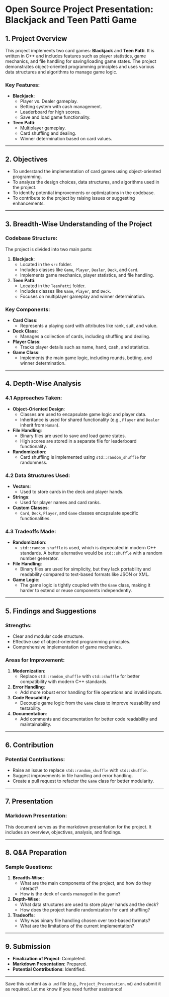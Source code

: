 # Open Source Project Presentation: Blackjack and Teen Patti Game

## 1. Project Overview
This project implements two card games: **Blackjack** and **Teen Patti**. It is written in C++ and includes features such as player statistics, game mechanics, and file handling for saving/loading game states. The project demonstrates object-oriented programming principles and uses various data structures and algorithms to manage game logic.

### Key Features:
- **Blackjack**:
  - Player vs. Dealer gameplay.
  - Betting system with cash management.
  - Leaderboard for high scores.
  - Save and load game functionality.
- **Teen Patti**:
  - Multiplayer gameplay.
  - Card shuffling and dealing.
  - Winner determination based on card values.

---

## 2. Objectives
- To understand the implementation of card games using object-oriented programming.
- To analyze the design choices, data structures, and algorithms used in the project.
- To identify potential improvements or optimizations in the codebase.
- To contribute to the project by raising issues or suggesting enhancements.

---

## 3. Breadth-Wise Understanding of the Project
### Codebase Structure:
The project is divided into two main parts:
1. **Blackjack**:
   - Located in the `src` folder.
   - Includes classes like `Game`, `Player`, `Dealer`, `Deck`, and `Card`.
   - Implements game mechanics, player statistics, and file handling.
2. **Teen Patti**:
   - Located in the `TeenPatti` folder.
   - Includes classes like `Game`, `Player`, and `Deck`.
   - Focuses on multiplayer gameplay and winner determination.

### Key Components:
- **Card Class**:
  - Represents a playing card with attributes like rank, suit, and value.
- **Deck Class**:
  - Manages a collection of cards, including shuffling and dealing.
- **Player Class**:
  - Tracks player details such as name, hand, cash, and statistics.
- **Game Class**:
  - Implements the main game logic, including rounds, betting, and winner determination.

---

## 4. Depth-Wise Analysis
### 4.1 Approaches Taken:
- **Object-Oriented Design**:
  - Classes are used to encapsulate game logic and player data.
  - Inheritance is used for shared functionality (e.g., `Player` and `Dealer` inherit from `Human`).
- **File Handling**:
  - Binary files are used to save and load game states.
  - High scores are stored in a separate file for leaderboard functionality.
- **Randomization**:
  - Card shuffling is implemented using `std::random_shuffle` for randomness.

### 4.2 Data Structures Used:
- **Vectors**:
  - Used to store cards in the deck and player hands.
- **Strings**:
  - Used for player names and card ranks.
- **Custom Classes**:
  - `Card`, `Deck`, `Player`, and `Game` classes encapsulate specific functionalities.

### 4.3 Tradeoffs Made:
- **Randomization**:
  - `std::random_shuffle` is used, which is deprecated in modern C++ standards. A better alternative would be `std::shuffle` with a random number generator.
- **File Handling**:
  - Binary files are used for simplicity, but they lack portability and readability compared to text-based formats like JSON or XML.
- **Game Logic**:
  - The game logic is tightly coupled with the `Game` class, making it harder to extend or reuse components independently.

---

## 5. Findings and Suggestions
### Strengths:
- Clear and modular code structure.
- Effective use of object-oriented programming principles.
- Comprehensive implementation of game mechanics.

### Areas for Improvement:
1. **Modernization**:
   - Replace `std::random_shuffle` with `std::shuffle` for better compatibility with modern C++ standards.
2. **Error Handling**:
   - Add more robust error handling for file operations and invalid inputs.
3. **Code Reusability**:
   - Decouple game logic from the `Game` class to improve reusability and testability.
4. **Documentation**:
   - Add comments and documentation for better code readability and maintainability.

---

## 6. Contribution
### Potential Contributions:
- Raise an issue to replace `std::random_shuffle` with `std::shuffle`.
- Suggest improvements in file handling and error handling.
- Create a pull request to refactor the `Game` class for better modularity.

---

## 7. Presentation
### Markdown Presentation:
This document serves as the markdown presentation for the project. It includes an overview, objectives, analysis, and findings.

---

## 8. Q&A Preparation
### Sample Questions:
1. **Breadth-Wise**:
   - What are the main components of the project, and how do they interact?
   - How is the deck of cards managed in the game?
2. **Depth-Wise**:
   - What data structures are used to store player hands and the deck?
   - How does the project handle randomization for card shuffling?
3. **Tradeoffs**:
   - Why was binary file handling chosen over text-based formats?
   - What are the limitations of the current implementation?

---

## 9. Submission
- **Finalization of Project**: Completed.
- **Markdown Presentation**: Prepared.
- **Potential Contributions**: Identified.

---

Save this content as a `.md` file (e.g., `Project_Presentation.md`) and submit it as required. Let me know if you need further assistance!